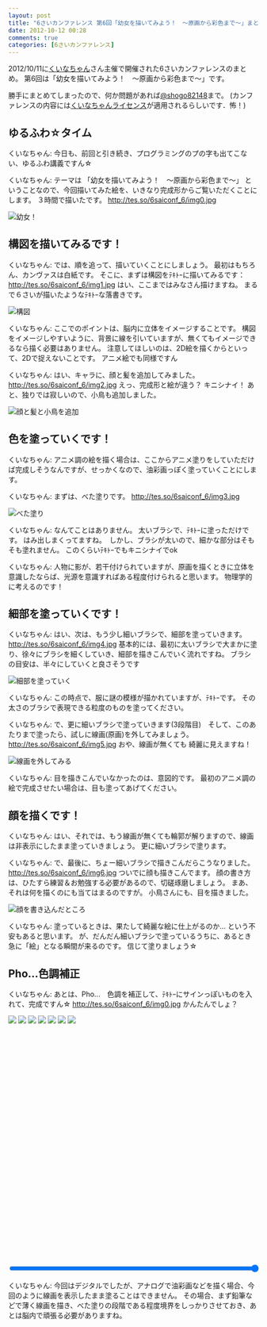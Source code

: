 ```yaml
---
layout: post
title: "6さいカンファレンス 第6回「幼女を描いてみよう！　～原画から彩色まで～」まとめ"
date: 2012-10-12 00:28
comments: true
categories: [6さいカンファレンス]
---
```


2012/10/11に[くいなちゃん](https://twitter.com/kuina_tesso)さん主催で開催された6さいカンファレンスのまとめ。
第6回は「幼女を描いてみよう！　～原画から彩色まで～」です。

勝手にまとめてしまったので、何か問題があれば[@shogo82148](https://twitter.com/shogo82148)まで。
(カンファレンスの内容には[くいなちゃんライセンス](https://twitter.com/kuina_tesso/status/211885730174222336)が適用されるらしいです．怖！)

## ゆるふわ☆タイム

くいなちゃん: 今日も、前回と引き続き、プログラミングのプの字も出てこない、ゆるふわ講義ですん☆

くいなちゃん: テーマは 「幼女を描いてみよう！　～原画から彩色まで～」 ということなので、今回描いてみた絵を、いきなり完成形からご覧いただくことにします。
３時間で描いたです。
<http://tes.so/6saiconf_6/img0.jpg>

![幼女！](http://tes.so/6saiconf_6/img0.jpg)


## 構図を描いてみるです！

くいなちゃん: では、順を追って、描いていくことにしましょう。
最初はもちろん、カンヴァスは白紙です。
そこに、まずは構図をﾃｷﾄｰに描いてみるです：
<http://tes.so/6saiconf_6/img1.jpg>
はい、ここまではみなさん描けますね。
まるで６さいが描いたようなﾃｷﾄｰな落書きです。

![構図](http://tes.so/6saiconf_6/img1.jpg)

くいなちゃん: ここでのポイントは、脳内に立体をイメージすることです。
構図をイメージしやすいように、背景に線を引いていますが、無くてもイメージできるなら描く必要はありません。
注意してほしいのは、2D絵を描くからといって、2Dで捉えないことです。
アニメ絵でも同様ですん

くいなちゃん: はい、キャラに、顔と髪を追加してみました。
<http://tes.so/6saiconf_6/img2.jpg>
えっ、完成形と絵が違う？
キニシナイ！
あと、独りでは寂しいので、小鳥も追加しました。

![顔と髪と小鳥を追加](http://tes.so/6saiconf_6/img2.jpg)


## 色を塗っていくです！

くいなちゃん: アニメ調の絵を描く場合は、ここからアニメ塗りをしていただけば完成しそうなんですが、せっかくなので、油彩画っぽく塗っていくことにします。

くいなちゃん: まずは、べた塗りです。
<http://tes.so/6saiconf_6/img3.jpg>

![べた塗り](http://tes.so/6saiconf_6/img3.jpg)

くいなちゃん: なんてことはありません。
太いブラシで、ﾃｷﾄｰに塗っただけです。
はみ出しまくってますね。　しかし、ブラシが太いので、細かな部分はそもそも塗れません。
このくらいﾃｷﾄｰでもキニシナイでok

くいなちゃん: 人物に影が、若干付けられていますが、原画を描くときに立体を意識したならば、光源を意識すればある程度付けられると思います。
物理学的に考えるのです！


## 細部を塗っていくです！

くいなちゃん: はい、次は、もう少し細いブラシで、細部を塗っていきます。<http://tes.so/6saiconf_6/img4.jpg>
基本的には、最初に太いブラシで大まかに塗り、徐々にブラシを細くしていき、細部を描きこんでいく流れですね。
ブラシの目安は、半々にしていくと良さそうです

![細部を塗っていく](http://tes.so/6saiconf_6/img4.jpg)

くいなちゃん: この時点で、服に謎の模様が描かれていますが、ﾃｷﾄｰです。
その太さのブラシで表現できる粒度のものを塗ってください。

くいなちゃん: で、更に細いブラシで塗っていきます(3段階目)　そして、このあたりまで塗ったら、試しに線画(原画)を外してみましょう。
<http://tes.so/6saiconf_6/img5.jpg>
おや、線画が無くても 綺麗に見えますね！

![線画を外してみる](http://tes.so/6saiconf_6/img5.jpg)

くいなちゃん: 目を描きこんでいなかったのは、意図的です。
最初のアニメ調の絵で完成させたい場合は、目も塗ってあげてください。


## 顔を描くです！
くいなちゃん: はい、それでは、もう線画が無くても輪郭が解りますので、線画は非表示にしたまま塗っていきましょう。
更に細いブラシで塗ります。

くいなちゃん: で、最後に、ちょー細いブラシで描きこんだらこうなりました。
<http://tes.so/6saiconf_6/img6.jpg>
ついでに顔も描きこんでます。
顔の書き方は、ひたすら練習＆お勉強する必要があるので、切磋琢磨しましょう。
まあ、それは何を描くのにも当てはまるのですが。
小鳥さんにも、目を描きました。

![顔を書き込んだところ](http://tes.so/6saiconf_6/img6.jpg)

くいなちゃん: 塗っているときは、果たして綺麗な絵に仕上がるのか…
という不安もあると思います。
が、だんだん細いブラシで塗っているうちに、あるとき急に「絵」となる瞬間が来るのです。
信じて塗りましょう☆


## Pho...色調補正

くいなちゃん: あとは、Pho...　色調を補正して、ﾃｷﾄｰにサインっぽいものを入れて、完成ですん☆
<http://tes.so/6saiconf_6/img0.jpg>
かんたんでしょ？

<div style="height:500px;">
<div style="position:relative">
<img id="image0" src="http://tes.so/6saiconf_6/img1.jpg">
<img id="image1" src="http://tes.so/6saiconf_6/img2.jpg">
<img id="image2" src="http://tes.so/6saiconf_6/img3.jpg">
<img id="image3" src="http://tes.so/6saiconf_6/img4.jpg">
<img id="image4" src="http://tes.so/6saiconf_6/img5.jpg">
<img id="image5" src="http://tes.so/6saiconf_6/img6.jpg">
<img id="image6" src="http://tes.so/6saiconf_6/img0.jpg">
</div>
</div>

<input type="range" id="range" min="0" max="600" value="600" style="width:100%;">

<script>
window.addEventListener('load', function() {
    var i, style;
    for(i=0;i<=6;i++) {
        style = $('image' + i).style;
        style.position = 'absolute';
        style.top = '0px';
        style.left = '0px';
    }

    $("range").addEventListener('change', function() {
        var i, style, val = $('range').value / 100 + 1;
        var opacity;
        for(i=0;i<=6;i++) {
            style = $('image' + i).style;
            opacity = val - i;
            if(opacity<0) opacity = 0;
            if(opacity>1) opacity = 1;
            style.opacity = opacity;
        }
    });

    function $(name) {
        return document.getElementById(name);
    }
});
</script>

くいなちゃん: 今回はデジタルでしたが、アナログで油彩画などを描く場合、今回のように線画を表示したまま塗ることはできません。
その場合、まず鉛筆などで薄く線画を描き、べた塗りの段階である程度境界をしっかりさせておき、あとは脳内で頑張る必要がありますね。

